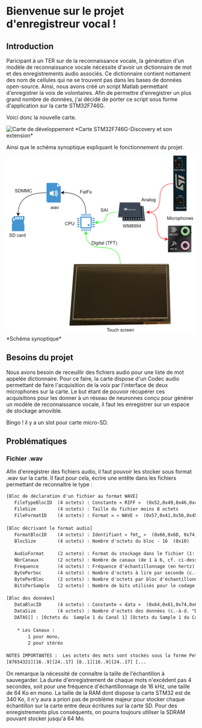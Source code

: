 # Bienvenue sur le projet d'enregistreur vocal !

## Introduction

Paricipant à un TER sur de la reconnaissance vocale, la génération d'un modèle de reconnaissance vocale nécessite d'avoir un dictionnaire de mot et des enregistrements audio associés. Ce dictionnaire contient nottament des nom de cellules qui ne se trouvent pas dans les bases de données open-source. Ainsi, nous avons créé un script Matlab permettant d'enregistrer la voix de volontaires. Afin de permettre d'enregistrer un plus grand nombre de données, j'ai décidé de porter ce script sous forme d'application sur la carte STM32F746G.

Voici donc la nouvelle carte.

<img src="img/intro/Carte.png" alt="Carte de développement"/>
*Carte STM32F746G-Discovery et son extension*

Ainsi que le schéma synoptique expliquant le fonctionnement du projet.

<img src="img/intro/Synoptique.png" alt="Synoptique"/>
*Schéma synoptique*

## Besoins du projet

Nous avons besoin de receuillir des fichiers audio pour une liste de mot appelée dictionnaire. Pour ce faire, la carte dispose d'un Codec audio permettant de faire l'acquisition de la voix par l'interface de deux microphones sur la carte. Le but étant de pouvoir récupérer ces acquisitions pour les donner à un réseau de neuronnes conçu pour générer un modèle de reconnaissance vocale, il faut les enregistrer sur un espace de stockage amovible. 

Bingo ! il y a un slot pour carte micro-SD. 

## Problématiques

### Fichier .wav

Afin d'enregistrer des fichiers audio, il faut pouvoir les stocker sous format .wav sur la carte. Il faut pour cela, écrire une entête dans les fichiers permettant de reconnaître le type :

```txt
[Bloc de déclaration d'un fichier au format WAVE]
   FileTypeBlocID  (4 octets) : Constante « RIFF »  (0x52,0x49,0x46,0x46)
   FileSize        (4 octets) : Taille du fichier moins 8 octets
   FileFormatID    (4 octets) : Format = « WAVE »  (0x57,0x41,0x56,0x45)

[Bloc décrivant le format audio]
   FormatBlocID    (4 octets) : Identifiant « fmt␣ »  (0x66,0x6D, 0x74,0x20)
   BlocSize        (4 octets) : Nombre d'octets du bloc - 16  (0x10)

   AudioFormat     (2 octets) : Format du stockage dans le fichier (1: PCM entier, 3: PCM flottant, 65534: WAVE_FORMAT_EXTENSIBLE)
   NbrCanaux       (2 octets) : Nombre de canaux (de 1 à 6, cf. ci-dessous)
   Frequence       (4 octets) : Fréquence d'échantillonnage (en hertz) [Valeurs standardisées : 11 025, 22 050, 44 100 et éventuellement 48 000 et 96 000]
   BytePerSec      (4 octets) : Nombre d'octets à lire par seconde (c.-à-d., Frequence * BytePerBloc).
   BytePerBloc     (2 octets) : Nombre d'octets par bloc d'échantillonnage (c.-à-d., tous canaux confondus : NbrCanaux * BitsPerSample/8).
   BitsPerSample   (2 octets) : Nombre de bits utilisés pour le codage de chaque échantillon (8, 16, 24)

[Bloc des données]
   DataBlocID      (4 octets) : Constante « data »  (0x64,0x61,0x74,0x61)
   DataSize        (4 octets) : Nombre d'octets des données (c.-à-d. "Data[]", c.-à-d. taille_du_fichier - taille_de_l'entête  (qui fait 44 octets normalement).
   DATAS[] : [Octets du  Sample 1 du Canal 1] [Octets du Sample 1 du Canal 2] [Octets du Sample 2 du Canal 1] [Octets du Sample 2 du Canal 2]

    * Les Canaux :
        1 pour mono,
        2 pour stéréo

NOTES IMPORTANTES :  Les octets des mots sont stockés sous la forme Petit-boutiste (c.-à-d., en "little endian")
[87654321][16..9][24..17] [8..1][16..9][24..17] [...
```

On remarque la nécessité de connaître la taille de l'échantillon à sauvegarder. La durée d'enregistrement de chaque mots n'excédent pas 4 secondes, soit pour une fréquence d'échantillonnage de 16 kHz, une taille de 64 Ko en mono. La taille de la RAM dont dispose la carte STM32 est de 340 Ko, il n'y aura a priori pas de problème majeur pour stocker chaque échantillon sur la carte entre deux écritures sur la carte SD. Pour des enregistrements plus conséquents, on pourra toujours utiliser la SDRAM pouvant stocker jusqu'à 64 Mo.